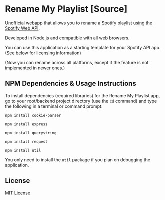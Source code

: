 # Rename My Playlist [Source]
Unofficial webapp that allows you to rename a Spotify playlist using the [Spotify Web API](https://developer.spotify.com/web-api/).

Developed in Node.js and compatible with all web browsers.

You can use this application as a starting template for your Spotify API app. (See below for licensing information)

(Now you can rename across all platforms, except if the feature is not implemented in newer ones.)

## NPM Dependencies & Usage Instructions
To install dependencies (required libraries) for the Rename My Playlist app, go to your root/backend project directory (use the `cd` command) and type the following in a terminal or command prompt:

````
npm install cookie-parser

npm install express

npm install querystring

npm install request

npm install util
````

You only need to install the `util` package if you plan on debugging the application.

## License
[MIT License](LICENSE)
